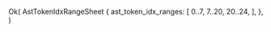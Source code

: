 Ok(
    AstTokenIdxRangeSheet {
        ast_token_idx_ranges: [
            0..7,
            7..20,
            20..24,
        ],
    },
)